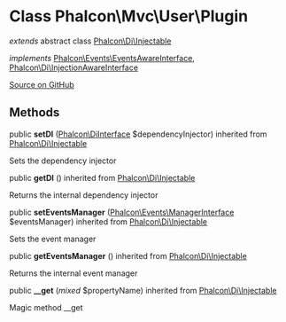 # Class **Phalcon\\Mvc\\User\\Plugin**

*extends* abstract class [Phalcon\Di\Injectable](/en/3.1.2/api/Phalcon_Di_Injectable)

*implements* [Phalcon\Events\EventsAwareInterface](/en/3.1.2/api/Phalcon_Events_EventsAwareInterface), [Phalcon\Di\InjectionAwareInterface](/en/3.1.2/api/Phalcon_Di_InjectionAwareInterface)

<a href="https://github.com/phalcon/cphalcon/blob/master/phalcon/mvc/user/plugin.zep" class="btn btn-default btn-sm">Source on GitHub</a>

## Methods
public  **setDI** ([Phalcon\DiInterface](/en/3.1.2/api/Phalcon_DiInterface) $dependencyInjector) inherited from [Phalcon\Di\Injectable](/en/3.1.2/api/Phalcon_Di_Injectable)

Sets the dependency injector



public  **getDI** () inherited from [Phalcon\Di\Injectable](/en/3.1.2/api/Phalcon_Di_Injectable)

Returns the internal dependency injector



public  **setEventsManager** ([Phalcon\Events\ManagerInterface](/en/3.1.2/api/Phalcon_Events_ManagerInterface) $eventsManager) inherited from [Phalcon\Di\Injectable](/en/3.1.2/api/Phalcon_Di_Injectable)

Sets the event manager



public  **getEventsManager** () inherited from [Phalcon\Di\Injectable](/en/3.1.2/api/Phalcon_Di_Injectable)

Returns the internal event manager



public  **__get** (*mixed* $propertyName) inherited from [Phalcon\Di\Injectable](/en/3.1.2/api/Phalcon_Di_Injectable)

Magic method __get




